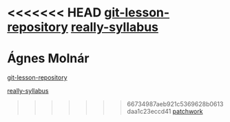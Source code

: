 <<<<<<< HEAD
[git-lesson-repository](https://github.com/anyeze/git-lesson-repository)
[really-syllabus](https://github.com/green-fox-academy/really-syllabus/wiki)
=======
# Ágnes Molnár
[git-lesson-repository](https://github.com/anyeze/git-lesson-repository)

[really-syllabus](https://github.com/green-fox-academy/really-syllabus/wiki)

>>>>>>> 66734987aeb921c5369628b0613daa1c23eccd41
[patchwork](https://github.com/anyeze/patchwork)
